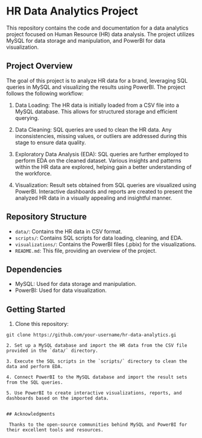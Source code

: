 # HR Data Analytics Project

This repository contains the code and documentation for a data analytics project focused on Human Resource (HR) data analysis. The project utilizes MySQL for data storage and manipulation, and PowerBI for data visualization.

## Project Overview

The goal of this project is to analyze HR data for a brand, leveraging SQL queries in MySQL and visualizing the results using PowerBI. The project follows the following workflow:

1. Data Loading: The HR data is initially loaded from a CSV file into a MySQL database. This allows for structured storage and efficient querying.

2. Data Cleaning: SQL queries are used to clean the HR data. Any inconsistencies, missing values, or outliers are addressed during this stage to ensure data quality.

3. Exploratory Data Analysis (EDA): SQL queries are further employed to perform EDA on the cleaned dataset. Various insights and patterns within the HR data are explored, helping gain a better understanding of the workforce.

4. Visualization: Result sets obtained from SQL queries are visualized using PowerBI. Interactive dashboards and reports are created to present the analyzed HR data in a visually appealing and insightful manner.

## Repository Structure

- `data/`: Contains the HR data in CSV format.
- `scripts/`: Contains SQL scripts for data loading, cleaning, and EDA.
- `visualizations/`: Contains the PowerBI files (.pbix) for the visualizations.
- `README.md`: This file, providing an overview of the project.

## Dependencies

- MySQL: Used for data storage and manipulation.
- PowerBI: Used for data visualization.

## Getting Started

1. Clone this repository:

```
git clone https://github.com/your-username/hr-data-analytics.gi

2. Set up a MySQL database and import the HR data from the CSV file provided in the `data/` directory.

3. Execute the SQL scripts in the `scripts/` directory to clean the data and perform EDA.

4. Connect PowerBI to the MySQL database and import the result sets from the SQL queries.

5. Use PowerBI to create interactive visualizations, reports, and dashboards based on the imported data.


## Acknowledgments

 Thanks to the open-source communities behind MySQL and PowerBI for their excellent tools and resources.
